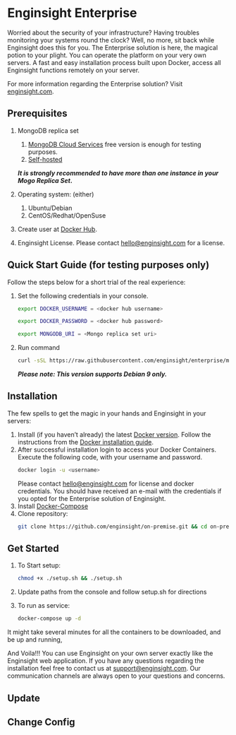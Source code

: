 
# Enginsight Enterprise 
Worried about the security of your infrastructure? Having troubles monitoring your systems round the clock? Well, no more, sit back while Enginsight does this for you. 
The Enterprise solution is here, the magical potion to your plight. You can operate the platform on your very own servers. A fast and easy installation process built upon Docker, 
access all Enginsight functions remotely on your server. 

For more information regarding the Enterprise solution? Visit [enginsight.com](https://enginsight.com/enterprise/).

## Prerequisites
1. MongoDB replica set
    1. [MongoDB Cloud Services](https://www.mongodb.com/cloud) free version is enough for testing purposes.
    2. [Self-hosted](https://docs.mongodb.com/manual/tutorial/deploy-replica-set/)

    **_It is strongly recommended to have more than one instance in your Mogo Replica Set_.**
2. Operating system: (either)
    1. Ubuntu/Debian
    2. CentOS/Redhat/OpenSuse
3. Create user at [Docker Hub](https://id.docker.com/login/). 

4. Enginsight License. Please contact hello@enginsight.com for a license.



## Quick Start Guide (for testing purposes only)
Follow the steps below for a short trial of the real experience:

1. Set the following credentials in your console.
    ```bash
    export DOCKER_USERNAME = <docker hub username>
    ```
    ```bash
    export DOCKER_PASSWORD = <docker hub password>
    ```
    ```bash 
    export MONGODB_URI = <Mongo replica set uri>
    ```
2. Run command  
	```bash
	curl -sSL https://raw.githubusercontent.com/enginsight/enterprise/master/quickstart/debian-9.sh | sudo -E 
	```

	**_Please note: This version supports Debian 9 only._**

## Installation
The few spells to get the magic in your hands and Enginsight in your servers: 

1. Install (if you haven’t already) the latest [Docker version](https://docs.docker.com/install/). Follow the instructions from the [Docker installation guide](https://docs.docker.com/machine/install-machine/).
2. After successful installation login to access your Docker Containers. Execute the following code, with your username and password.
	```bash
	docker login -u <username>
	```
   Please contact hello@enginsight.com for license and docker credentials. You should have received an e-mail with the credentials if you opted for the Enterprise solution of Enginsight.
3. Install [Docker-Compose](https://docs.docker.com/compose/install/)
4. Clone repository: 
	```bash 
	git clone https://github.com/enginsight/on-premise.git && cd on-premise
	```

## Get Started
1. To Start setup:  
	```bash
	chmod +x ./setup.sh && ./setup.sh
	```

2. Update paths from the console and follow setup.sh for directions

3. To run as service: 
	```bash 
	docker-compose up -d
	```
It might take several minutes for all the containers to be downloaded, and be up and running, 

And Voila!!! You can use Enginsight on your own server exactly like the Enginsight web application. 
If you have any questions regarding the installation feel free to contact us at support@enginsight.com. Our communication channels are always open to your questions and concerns.

## Update

## Change Config
